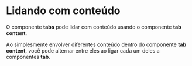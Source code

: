 # Lidando com conteúdo

O componente **tabs** pode lidar com conteúdo usando o componente **tab content**.

Ao simplesmente envolver diferentes conteúdo dentro do componente **tab content**, você pode alternar entre eles ao ligar cada um deles a componentes **tab**.